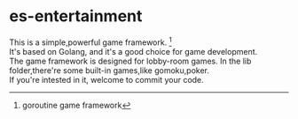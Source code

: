 # es-entertainment

This is a simple,powerful game framework. [^es]  
It's based on Golang, and it's a good choice for game development.  
The game framework is designed for lobby-room games. In the lib folder,there're some built-in games,like gomoku,poker.  
If you're intested in it, welcome to commit your code.  









[^es]: goroutine game framework